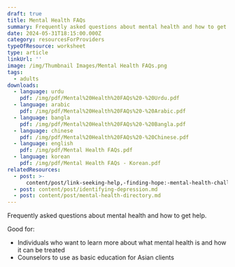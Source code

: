 ```yaml
---
draft: true
title: Mental Health FAQs
summary: Frequently asked questions about mental health and how to get help
date: 2024-05-31T18:15:00.000Z
category: resourcesForProviders
typeOfResource: worksheet
type: article
linkUrl: ''
image: /img/Thumbnail Images/Mental Health FAQs.png
tags:
  - adults
downloads:
  - language: urdu
    pdf: /img/pdf/Mental%20Health%20FAQs%20-%20Urdu.pdf
  - language: arabic
    pdf: /img/pdf/Mental%20Health%20FAQs%20-%20Arabic.pdf
  - language: bangla
    pdf: /img/pdf/Mental%20Health%20FAQs%20-%20Bangla.pdf
  - language: chinese
    pdf: /img/pdf/Mental%20Health%20FAQs%20-%20Chinese.pdf
  - language: english
    pdf: /img/pdf/Mental Health FAQs.pdf
  - language: korean
    pdf: /img/pdf/Mental Health FAQs - Korean.pdf
relatedResources:
  - post: >-
      content/post/link-seeking-help,-finding-hope:-mental-health-challenges-and-solutions-for-asian-americans-in-new-york-city.md
  - post: content/post/identifying-depression.md
  - post: content/post/mental-health-directory.md
---
```


Frequently asked questions about mental health and how to get help.

Good for:

* Individuals who want to learn more about what mental health is and how it can be treated 
* Counselors to use as basic education for Asian clients 
